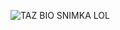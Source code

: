 ![TAZ BIO SNIMKA LOL](https://github.com/Tazmyan/tazmyan/assets/89036793/b566fb71-11e1-4508-9720-2be035f1b7f5)
